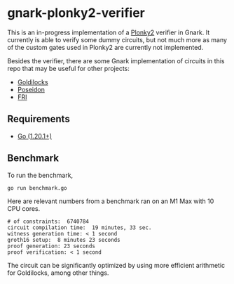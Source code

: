 # gnark-plonky2-verifier

This is an in-progress implementation of a [Plonky2](https://github.com/mir-protocol/plonky2) verifier in Gnark. It currently is able to verify some dummy circuits, but not much more as many of the custom gates used in Plonky2 are currently not implemented.

Besides the verifier, there are some Gnark implementation of circuits in this repo that may be useful for other projects:

- [Goldilocks](https://github.com/succinctlabs/gnark-plonky2-verifier/blob/main/field/field.go)
- [Poseidon](https://github.com/succinctlabs/gnark-plonky2-verifier/blob/main/poseidon/poseidon.go)
- [FRI](https://github.com/succinctlabs/gnark-plonky2-verifier/blob/main/plonky2_verifier/fri.go)

## Requirements

- [Go (1.20.1+)](https://go.dev/doc/install)

## Benchmark

To run the benchmark,
```
go run benchmark.go
```

Here are relevant numbers from a benchmark ran on an M1 Max with 10 CPU cores.

```
# of constraints:  6740784
circuit compilation time:  19 minutes, 33 sec.
witness generation time: < 1 second
groth16 setup:  8 minutes 23 seconds
proof generation: 23 seconds
proof verification: < 1 second
```

The circuit can be significantly optimized by using more efficient arithmetic for Goldilocks, among other things.